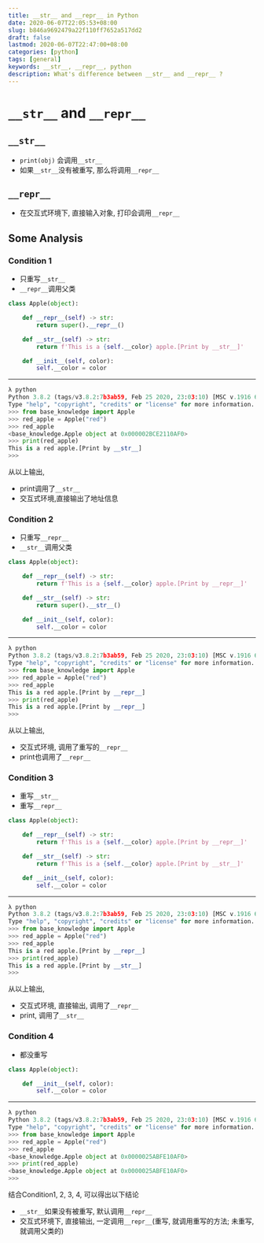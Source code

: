 ```yaml
---
title: __str__ and __repr__ in Python
date: 2020-06-07T22:05:53+08:00
slug: b846a9692479a22f110ff7652a517dd2
draft: false
lastmod: 2020-06-07T22:47:00+08:00
categories: [python]
tags: [general]
keywords: __str__, __repr__, python
description: What's difference between __str__ and __repr__ ?
---
```

# `__str__` and `__repr__` 

## `__str__`

- `print(obj)` 会调用`__str__`
- 如果`__str__`没有被重写, 那么将调用`__repr__`

## `__repr__`

- 在交互式环境下, 直接输入对象, 打印会调用`__repr__`

## Some Analysis

### Condition 1

- 只重写`__str__`
- `__repr__`调用父类

```python
class Apple(object):

    def __repr__(self) -> str:
        return super().__repr__()

    def __str__(self) -> str:
        return f'This is a {self.__color} apple.[Print by __str__]'

    def __init__(self, color):
        self.__color = color
```

---

```python
λ python
Python 3.8.2 (tags/v3.8.2:7b3ab59, Feb 25 2020, 23:03:10) [MSC v.1916 64 bit (AMD64)] on win32
Type "help", "copyright", "credits" or "license" for more information.
>>> from base_knowledge import Apple
>>> red_apple = Apple("red")
>>> red_apple
<base_knowledge.Apple object at 0x000002BCE2110AF0>
>>> print(red_apple)
This is a red apple.[Print by __str__]
>>>
```

从以上输出, 

- print调用了`__str__`
- 交互式环境,直接输出了地址信息

### Condition 2

- 只重写`__repr__`
- `__str__`调用父类

```python
class Apple(object):

    def __repr__(self) -> str:
        return f'This is a {self.__color} apple.[Print by __repr__]'

    def __str__(self) -> str:
        return super().__str__()

    def __init__(self, color):
        self.__color = color
```

---

```python
λ python
Python 3.8.2 (tags/v3.8.2:7b3ab59, Feb 25 2020, 23:03:10) [MSC v.1916 64 bit (AMD64)] on win32
Type "help", "copyright", "credits" or "license" for more information.
>>> from base_knowledge import Apple
>>> red_apple = Apple("red")
>>> red_apple
This is a red apple.[Print by __repr__]
>>> print(red_apple)
This is a red apple.[Print by __repr__]
>>>
```

从以上输出, 

- 交互式环境, 调用了重写的`__repr__`
- print也调用了`__repr__`

### Condition 3

- 重写`__str__`
- 重写`__repr__`

```python
class Apple(object):

    def __repr__(self) -> str:
        return f'This is a {self.__color} apple.[Print by __repr__]'

    def __str__(self) -> str:
        return f'This is a {self.__color} apple.[Print by __str__]'

    def __init__(self, color):
        self.__color = color
```

---

```python
λ python
Python 3.8.2 (tags/v3.8.2:7b3ab59, Feb 25 2020, 23:03:10) [MSC v.1916 64 bit (AMD64)] on win32
Type "help", "copyright", "credits" or "license" for more information.
>>> from base_knowledge import Apple
>>> red_apple = Apple("red")
>>> red_apple
This is a red apple.[Print by __repr__]
>>> print(red_apple)
This is a red apple.[Print by __str__]
>>>
```

从以上输出, 

- 交互式环境, 直接输出, 调用了`__repr__`
- print, 调用了`__str__`

### Condition 4

- 都没重写

```python
class Apple(object):

    def __init__(self, color):
        self.__color = color
```

---

```python
λ python
Python 3.8.2 (tags/v3.8.2:7b3ab59, Feb 25 2020, 23:03:10) [MSC v.1916 64 bit (AMD64)] on win32
Type "help", "copyright", "credits" or "license" for more information.
>>> from base_knowledge import Apple
>>> red_apple = Apple("red")
>>> red_apple
<base_knowledge.Apple object at 0x0000025ABFE10AF0>
>>> print(red_apple)
<base_knowledge.Apple object at 0x0000025ABFE10AF0>
>>>
```



结合Condition1, 2, 3, 4, 可以得出以下结论

- `__str__`如果没有被重写, 默认调用`__repr__`
- 交互式环境下, 直接输出, 一定调用`__repr__`(重写, 就调用重写的方法; 未重写, 就调用父类的)